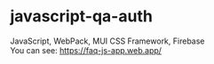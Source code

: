 # javascript-qa-auth
JavaScript, WebPack, MUI CSS Framework, Firebase <br>
You can see: https://faq-js-app.web.app/
